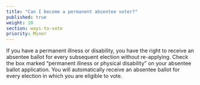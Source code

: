 ```yaml
---
title: "Can I become a permanent absentee voter?"
published: true
weight: 10
section: ways-to-vote
priority: Minor
---
```

If you have a permanent illness or disability, you have the right to receive an absentee ballot for every subsequent election without re-applying. Check the box marked “permanent illness or physical disability” on your absentee ballot application. You will automatically receive an absentee ballot for every election in which you are eligible to vote.  
